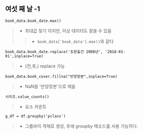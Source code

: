 ## 여섯 째 날 -1

```book_data.book_date.max()```
> * 최대값 찾기 이지만, 이상 데이터도 찾을 수 있음
> > * ```book_data['book_data'].max()```와 같다

```book_data.book_date.replace('초판출간 2008년', '2018-01-01',inplace=True)```
> * (전,후,) replace 가능

```book_data.book_cover.fillna("반양장본",inplace=True)```
> * NaN을 '반양장본'으로 채움

```시리즈.value_counts()```
> * 요소 카운트

```g_df = df.groupby('pclass')```
> * 그룹바이 객체로 생성, 후에 groupby 메소드를 사용 가능하다.
